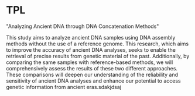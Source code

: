 # TPL
"Analyzing Ancient DNA through DNA Concatenation Methods"

This study aims to analyze ancient DNA samples using DNA assembly methods without the use of a reference genome. This research, which aims to improve the accuracy of ancient DNA analyses, seeks to enable the retrieval of precise results from genetic material of the past. Additionally, by comparing the same samples with reference-based methods, we will comprehensively assess the results of these two different approaches. These comparisons will deepen our understanding of the reliability and sensitivity of ancient DNA analyses and enhance our potential to access genetic information from ancient eras.sdakjdsaj
